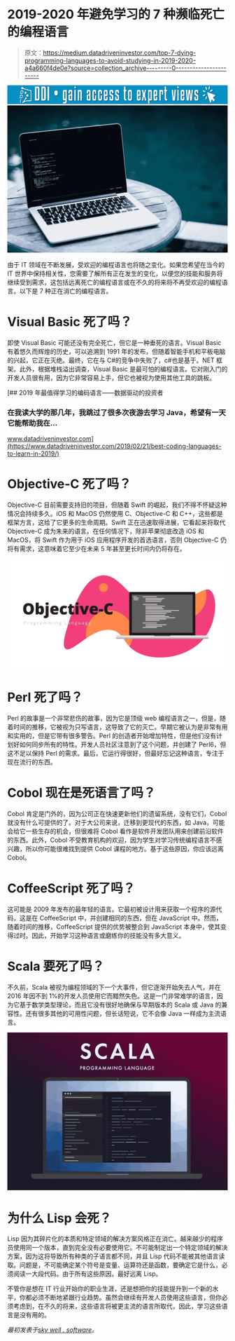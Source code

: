 # 2019-2020 年避免学习的 7 种濒临死亡的编程语言

> 原文：<https://medium.datadriveninvestor.com/top-7-dying-programming-languages-to-avoid-studying-in-2019-2020-a4a660f4de0e?source=collection_archive---------0----------------------->

[![](img/230f68a4d6210f1c9bfa296033a719de.png)](http://www.track.datadriveninvestor.com/1B9E)![](img/ddb5b22cd2bcaa55c405033177f23fa4.png)

由于 IT 领域在不断发展，受欢迎的编程语言也将随之变化。如果您希望在当今的 IT 世界中保持相关性，您需要了解所有正在发生的变化，以便您的技能和服务将继续受到需求，这包括远离死亡的编程语言或在不久的将来将不再受欢迎的编程语言。以下是 7 种正在消亡的编程语言。

# Visual Basic 死了吗？

即使 Visual Basic 可能还没有完全死亡，但它是一种垂死的语言。Visual Basic 有着悠久而辉煌的历史，可以追溯到 1991 年的发布，但随着智能手机和平板电脑的兴起，它正在灭绝。最终，它在与 C#的竞争中失败了，c#也是基于。NET 框架。此外，根据堆栈溢出调查，Visual Basic 是最可怕的编程语言。它对刚入门的开发人员很有用，因为它非常容易上手，但它也被视为使用其他工具的跳板。

[](https://www.datadriveninvestor.com/2019/02/21/best-coding-languages-to-learn-in-2019/) [## 2019 年最值得学习的编码语言——数据驱动的投资者

### 在我读大学的那几年，我跳过了很多次夜游去学习 Java，希望有一天它能帮助我在…

www.datadriveninvestor.com](https://www.datadriveninvestor.com/2019/02/21/best-coding-languages-to-learn-in-2019/) 

# Objective-C 死了吗？

Objective-C 目前需要支持旧的项目，但随着 Swift 的崛起，我们不得不怀疑这种情况会持续多久。iOS 和 MacOS 仍然使用 C、Objective-C 和 C++，这些都是框架方言，这给了它更多的生命周期。Swift 正在迅速取得进展，它看起来将取代 Objective-C 成为未来的语言。在任何情况下，除非苹果彻底改造 iOS 和 MacOS，将 Swift 作为用于 iOS 应用程序开发的首选语言，否则 Objective-C 仍将有需求，这意味着它至少在未来 5 年甚至更长时间内仍将存在。

![](img/c4441d1eb9228779d763ba0a4402de69.png)

# Perl 死了吗？

Perl 的故事是一个非常悲伤的故事，因为它是顶级 web 编程语言之一，但是，随着时间的推移，它被视为只写语言，这导致了它的灭亡。早期它被认为是非常有用和实用的，但是它带有很多警告。Perl 的创造者开始增加特性，但是他们没有计划好如何同步所有的特性。开发人员社区注意到了这个问题，并创建了 Perl6，但这不足以保持 Perl 的需求。最后，它运行得很好，但最好忘记这种语言，专注于现在流行的东西。

# Cobol 现在是死语言了吗？

Cobol 肯定是门外的，因为公司正在快速更新他们的遗留系统，没有它们，Cobol 就没有什么可提供的了。对于大公司来说，迁移到更现代的东西，如 Java，可能会给它一些生存的机会，但很难将 Cobol 看作是软件开发团队用来创建前沿软件的东西。此外，Cobol 不受教育机构的欢迎，因为学生对学习传统编程语言不感兴趣，所以你可能很难找到提供 Cobol 课程的地方。基于这些原因，你应该远离 Cobol。

# CoffeeScript 死了吗？

这可能是 2009 年发布的最年轻的语言。它最初被设计用来获取一个程序的源代码，这是在 CoffeeScript 中，并创建相同的东西，但在 JavaScript 中。然而，随着时间的推移，CoffeeScript 提供的优势被整合到 JavaScript 本身中，使其变得过时。因此，开始学习这种语言或磨练你的技能没有多大意义。

# Scala 要死了吗？

不久前，Scala 被视为编程领域的下一个大事件，但它逐渐开始失去人气，并在 2016 年因不到 1%的开发人员使用它而黯然失色。这是一门非常难学的语言，因为它基于数学类型理论，而且它没有很好地确保与早期版本的 Scala 或 Java 的兼容性。还有很多其他的可用性问题，但长话短说，它不会像 Java 一样成为主流语言。

![](img/b4658218bb3e064ea5e590d3f3bf43f9.png)

# 为什么 Lisp 会死？

Lisp 因为其碎片化的本质和特定领域的解决方案风格正在消亡。越来越少的程序员使用同一个版本，直到完全没有必要使用它。不可能制定出一个特定领域的解决方案，因为这将导致所有种类的子语言都不同，并且 Lisp 代码不能被其他语言读取。问题是，不可能确定某个符号是变量、运算符还是函数，要确定它是什么，必须阅读一大段代码。由于所有这些原因，最好远离 Lisp。

不管你是想在 IT 行业开始你的职业生涯，还是想把你的技能提升到一个新的水平，你都必须不断地紧跟行业趋势。虽然会继续有开发人员使用这些语言，但你必须考虑到，在不久的将来，这些语言将被更主流的语言所取代，因此，学习这些语言是没有用的。

*最初发表于*[*sky well . software*](https://skywell.software/blog/top-7-dying-programming-languages/)*。*